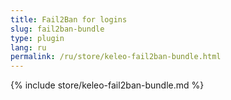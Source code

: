 ```yaml
---
title: Fail2Ban for logins
slug: fail2ban-bundle
type: plugin
lang: ru
permalink: /ru/store/keleo-fail2ban-bundle.html
---
```


{% include store/keleo-fail2ban-bundle.md %}
